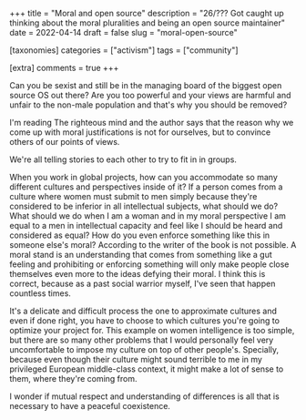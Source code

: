 +++
title = "Moral and open source"
description = "26/??? Got caught up thinking about the moral pluralities and being an open source maintainer"
date = 2022-04-14
draft = false
slug = "moral-open-source"

[taxonomies]
categories = ["activism"]
tags = ["community"]

[extra]
comments = true
+++

Can you be sexist and still be in the managing board of the biggest open source OS out there? Are you too powerful and your views are harmful and unfair to the non-male population and that's why you should be removed?

I'm reading The righteous mind and the author says that the reason why we come up with moral justifications is not for ourselves, but to convince others of our points of views.

We're all telling stories to each other to try to fit in in groups.

When you work in global projects, how can you accommodate so many different cultures and perspectives inside of it? If a person comes from a culture where women must submit to men simply because they're considered to be inferior in all intellectual subjects, what should we do? What should we do when I am a woman and in my moral perspective I am equal to a men in intellectual capacity and feel like I should be heard and considered as equal? How do you even enforce something like this in someone else's moral? According to the writer of the book is not possible. A moral stand is an understanding that comes from something like a gut feeling and prohibiting or enforcing something will only make people close themselves even more to the ideas defying their moral. I think this is correct, because as a past social warrior myself, I've seen that happen countless times.

It's a delicate and difficult process the one to approximate cultures and even if done right, you have to choose to which cultures you're going to optimize your project for. This example on women intelligence is too simple, but there are so many other problems that I would personally feel very uncomfortable to impose my culture on top of other people's. Specially, because even though their culture might sound terrible to me in my privileged European middle-class context, it might make a lot of sense to them, where they're coming from.

I wonder if mutual respect and understanding of differences is all that is necessary to have a peaceful coexistence.
